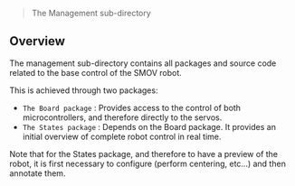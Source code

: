 > The Management sub-directory

## Overview

The management sub-directory contains all packages and source code related to the base control of the SMOV robot.

This is achieved through two packages: 
* `The Board package` : Provides access to the control of both microcontrollers, and therefore directly to the servos.
* `The States package` : Depends on the Board package. It provides an initial overview of complete robot control in real time.

Note that for the States package, and therefore to have a preview of the robot, it is first necessary to configure (perform centering, etc...) and then annotate them. 
